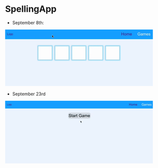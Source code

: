 # SpellingApp
- September 8th:

![spellingGif](spellingapp/public/spellingGif.gif)

- September 23rd

![spellingGif2](spellingapp/public/spellingGif2.gif)
